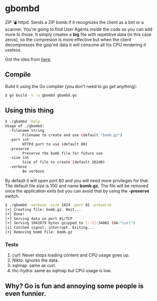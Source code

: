 # gbombd
ZIP 💣  httpd. Sends a ZIP bomb if it recognizes the client as a bot or a scanner. You're going to find User Agents inside the code so you can add more to those.
It simply creates a **big** file with repetitive data (in this case zeros), so the compresion is more effective but when the client decompresses the gzip'ed data it will consume all his CPU rendering it useless.

Got the idea from [here](https://blog.haschek.at/2017/how-to-defend-your-website-with-zip-bombs.html).
## Compile
Build it using the Go complier (you don't need to *go get* anything):
```bash
$ go build -v -o gbombd gbombd.go
```

## Using this thing
```bash
$ ./gbombd -help
Usage of ./gbombd:
  -filename string
    	Filename to create and use (default "bomb.gz")
  -port int
    	HTTPd port to use (default 80)
  -preserve
    	Preserve the bomb file for future use
  -size int
    	Size of file to create (default 10240)
  -verbose
    	Be verbose
```

By default it will open port 80 and you will need more privileges for that. The default file size is 10G and name **bomb.gz**. The file will be removed once the application exits but you can avoid that by using the **-preserve** switch.

```bash
$ ./gbombd -verbose -size 1024 -port 81 -preserve
[+] Creating file: bomb.gz. Wait...
[+] Done!
[+] Serving data on port 81/TCP
[+] Serving 1042079 bytes gzipped to [::1]:34062 (UA:"curl")
[i] Catched signal: interrupt. Exiting...
[+] Removing bomb file: bomb.gz
```

### Tests
1. curl: Never stops loading content and CPU usage goes up.
2. Nikto: ignores the data.
3. sqlmap: same as curl.
4. thc-hydra: same as sqlmap but CPU usage is low.

## Why? Go is fun and annoying some people is even funnier.

